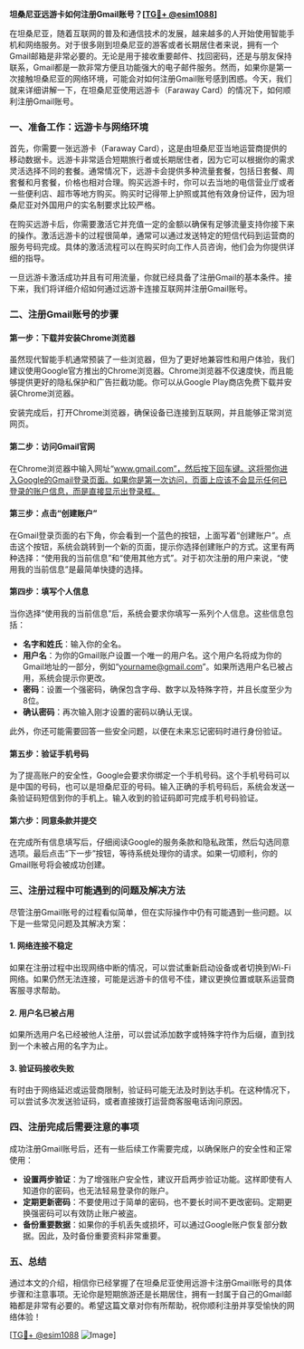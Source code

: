 **坦桑尼亚远游卡如何注册Gmail账号？[[TG💪+ @esim1088](https://t.me/s/esim1088)]**

在坦桑尼亚，随着互联网的普及和通信技术的发展，越来越多的人开始使用智能手机和网络服务。对于很多刚到坦桑尼亚的游客或者长期居住者来说，拥有一个Gmail邮箱是非常必要的。无论是用于接收重要邮件、找回密码，还是与朋友保持联系，Gmail都是一款非常方便且功能强大的电子邮件服务。然而，如果你是第一次接触坦桑尼亚的网络环境，可能会对如何注册Gmail账号感到困惑。今天，我们就来详细讲解一下，在坦桑尼亚使用远游卡（Faraway Card）的情况下，如何顺利注册Gmail账号。

### 一、准备工作：远游卡与网络环境

首先，你需要一张远游卡（Faraway Card），这是由坦桑尼亚当地运营商提供的移动数据卡。远游卡非常适合短期旅行者或长期居住者，因为它可以根据你的需求灵活选择不同的套餐。通常情况下，远游卡会提供多种流量套餐，包括日套餐、周套餐和月套餐，价格也相对合理。购买远游卡时，你可以去当地的电信营业厅或者一些便利店、超市等地方购买。购买时记得带上护照或其他有效身份证件，因为坦桑尼亚对外国用户的实名制要求比较严格。

在购买远游卡后，你需要激活它并充值一定的金额以确保有足够流量支持你接下来的操作。激活远游卡的过程很简单，通常可以通过发送特定的短信代码到运营商的服务号码完成。具体的激活流程可以在购买时向工作人员咨询，他们会为你提供详细的指导。

一旦远游卡激活成功并且有可用流量，你就已经具备了注册Gmail的基本条件。接下来，我们将详细介绍如何通过远游卡连接互联网并注册Gmail账号。

### 二、注册Gmail账号的步骤

#### 第一步：下载并安装Chrome浏览器

虽然现代智能手机通常预装了一些浏览器，但为了更好地兼容性和用户体验，我们建议使用Google官方推出的Chrome浏览器。Chrome浏览器不仅速度快，而且能够提供更好的隐私保护和广告拦截功能。你可以从Google Play商店免费下载并安装Chrome浏览器。

安装完成后，打开Chrome浏览器，确保设备已连接到互联网，并且能够正常浏览网页。

#### 第二步：访问Gmail官网

在Chrome浏览器中输入网址“www.gmail.com”，然后按下回车键。这将带你进入Google的Gmail登录页面。如果你是第一次访问，页面上应该不会显示任何已登录的账户信息，而是直接显示出登录框。

#### 第三步：点击“创建账户”

在Gmail登录页面的右下角，你会看到一个蓝色的按钮，上面写着“创建账户”。点击这个按钮，系统会跳转到一个新的页面，提示你选择创建账户的方式。这里有两种选择：“使用我的当前信息”和“使用其他方式”。对于初次注册的用户来说，“使用我的当前信息”是最简单快捷的选择。

#### 第四步：填写个人信息

当你选择“使用我的当前信息”后，系统会要求你填写一系列个人信息。这些信息包括：

- **名字和姓氏**：输入你的全名。
- **用户名**：为你的Gmail账户设置一个唯一的用户名。这个用户名将成为你的Gmail地址的一部分，例如“yourname@gmail.com”。如果所选用户名已被占用，系统会提示你更改。
- **密码**：设置一个强密码，确保包含字母、数字以及特殊字符，并且长度至少为8位。
- **确认密码**：再次输入刚才设置的密码以确认无误。

此外，你还可能需要回答一些安全问题，以便在未来忘记密码时进行身份验证。

#### 第五步：验证手机号码

为了提高账户的安全性，Google会要求你绑定一个手机号码。这个手机号码可以是中国的号码，也可以是坦桑尼亚的号码。输入正确的手机号码后，系统会发送一条验证码短信到你的手机上。输入收到的验证码即可完成手机号码验证。

#### 第六步：同意条款并提交

在完成所有信息填写后，仔细阅读Google的服务条款和隐私政策，然后勾选同意选项。最后点击“下一步”按钮，等待系统处理你的请求。如果一切顺利，你的Gmail账号将会被成功创建。

### 三、注册过程中可能遇到的问题及解决方法

尽管注册Gmail账号的过程看似简单，但在实际操作中仍有可能遇到一些问题。以下是一些常见问题及其解决方案：

#### 1. 网络连接不稳定

如果在注册过程中出现网络中断的情况，可以尝试重新启动设备或者切换到Wi-Fi网络。如果仍然无法连接，可能是远游卡的信号不佳，建议更换位置或联系运营商客服寻求帮助。

#### 2. 用户名已被占用

如果所选用户名已经被他人注册，可以尝试添加数字或特殊字符作为后缀，直到找到一个未被占用的名字为止。

#### 3. 验证码接收失败

有时由于网络延迟或运营商限制，验证码可能无法及时到达手机。在这种情况下，可以尝试多次发送验证码，或者直接拨打运营商客服电话询问原因。

### 四、注册完成后需要注意的事项

成功注册Gmail账号后，还有一些后续工作需要完成，以确保账户的安全性和正常使用：

- **设置两步验证**：为了增强账户安全性，建议开启两步验证功能。这样即使有人知道你的密码，也无法轻易登录你的账户。
- **定期更新密码**：不要使用过于简单的密码，也不要长时间不更改密码。定期更换强密码可以有效防止账户被盗。
- **备份重要数据**：如果你的手机丢失或损坏，可以通过Google账户恢复部分数据。因此，及时备份重要资料非常重要。

### 五、总结

通过本文的介绍，相信你已经掌握了在坦桑尼亚使用远游卡注册Gmail账号的具体步骤和注意事项。无论你是短期旅游还是长期居住，拥有一封属于自己的Gmail邮箱都是非常有必要的。希望这篇文章对你有所帮助，祝你顺利注册并享受愉快的网络体验！

[[TG💪+ @esim1088](https://t.me/s/esim1088) ![Image](https://i.postimg.cc/4NQfJmqS/Snipaste-2025-05-13-00-14-12.png)]